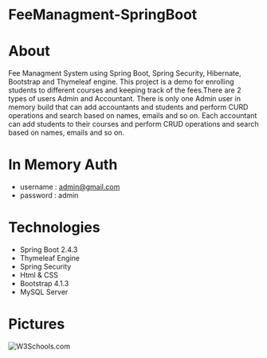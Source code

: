 # FeeManagment-SpringBoot

# About
Fee Managment System using Spring Boot, Spring Security, Hibernate, Bootstrap and Thymeleaf engine.
This project is a demo for enrolling students to different courses and keeping track of the fees.There are 2 types of users Admin and Accountant.
There is only one Admin user in memory build that can add accountants and students and perform CURD operations and search based on names, emails and so on.
Each accountant can add students to their courses and perform CRUD operations and search based on names, emails and so on.

 # In Memory Auth 
  - username : admin@gmail.com
  - password : admin

# Technologies
- Spring Boot 2.4.3
- Thymeleaf Engine 
- Spring Security
- Html & CSS 
- Bootstrap 4.1.3
- MySQL Server

# Pictures

<img src="https://www.w3schools.com/images/w3schools_green.jpg" alt="W3Schools.com">
